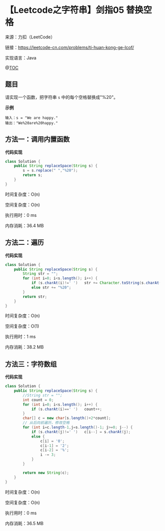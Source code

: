 # 【Leetcode之字符串】剑指05 替换空格

来源：力扣（LeetCode）

链接：https://leetcode-cn.com/problems/ti-huan-kong-ge-lcof/

实现语言：Java

@[TOC](目录)

##  题目

请实现一个函数，把字符串 `s` 中的每个空格替换成"%20"。

**示例**

```
输入：s = "We are happy."
输出："We%20are%20happy."
```

## 方法一：调用内置函数

**代码实现**

```java
class Solution {
    public String replaceSpace(String s) {
        s = s.replace(" ","%20");
        return s;
    }
}
```

时间复杂度：O(n)	

空间复杂度：O(n)

执行用时：0 ms

内存消耗：36.4 MB

## 方法二：遍历

**代码实现**

```java
class Solution {
    public String replaceSpace(String s) {
        String str = "";
        for (int i=0; i<s.length(); i++) {
            if (s.charAt(i)!=' ')   str += Character.toString(s.charAt(i));
            else str += "%20";
        }         
        return str;
    }
}
```

时间复杂度：O(n)	

空间复杂度：O(1)

执行用时：1 ms

内存消耗：38.2 MB

## 方法三：字符数组

**代码实现**

```java
class Solution {
    public String replaceSpace(String s) {
        //String str = "";
        int count = 0;
        for (int i=0; i<s.length(); i++) {
            if (s.charAt(i)==' ')   count++;
        }         
        char[] c = new char[s.length()+2*count];
        // 从后向前遍历，修改空格
        for (int i=c.length-1,j=s.length()-1; j>=0; j--) {
            if (s.charAt(j)!=' ')   c[i--] = s.charAt(j);
            else {
                c[i] = '0';
                c[i-1] = '2';
                c[i-2] = '%';
                i -= 3;
            }
        } 

        return new String(c);
    }
}
```

时间复杂度：O(n)	

空间复杂度：O(n)

执行用时：0 ms

内存消耗：36.5 MB